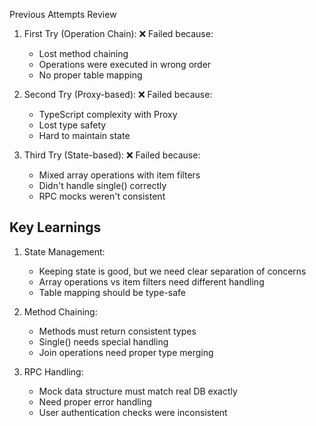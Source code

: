 Previous Attempts Review
1. First Try (Operation Chain):
   ❌ Failed because:
   - Lost method chaining
   - Operations were executed in wrong order
   - No proper table mapping

2. Second Try (Proxy-based):
   ❌ Failed because:
   - TypeScript complexity with Proxy
   - Lost type safety
   - Hard to maintain state

3. Third Try (State-based):
   ❌ Failed because:
   - Mixed array operations with item filters
   - Didn't handle single() correctly
   - RPC mocks weren't consistent

## Key Learnings
1. State Management:
   - Keeping state is good, but we need clear separation of concerns
   - Array operations vs item filters need different handling
   - Table mapping should be type-safe

2. Method Chaining:
   - Methods must return consistent types
   - Single() needs special handling
   - Join operations need proper type merging

3. RPC Handling:
   - Mock data structure must match real DB exactly
   - Need proper error handling
   - User authentication checks were inconsistent